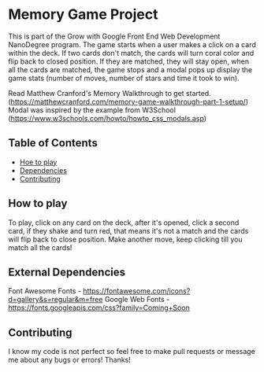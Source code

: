 # Memory Game Project

This is part of the Grow with Google Front End Web Development NanoDegree program. The game starts when a user makes a click on a card within the deck. If two cards don't match, the cards will turn coral color and flip back to closed position. If they are matched, they will stay open, when all the cards are matched, the game stops and a modal pops up display the game stats (number of moves, number of stars and time it took to win).

Read Matthew Cranford's Memory Walkthrough to get started. (https://matthewcranford.com/memory-game-walkthrough-part-1-setup/)
Modal was inspired by the example from W3School (https://www.w3schools.com/howto/howto_css_modals.asp)

## Table of Contents

* [Hoe to play](#how_to_play)
* [Dependencies](#dependencies)
* [Contributing](#contributing)

## How to play

To play, click on any card on the deck, after it's opened, click a second card, if they shake and turn red, that means it's not a match and the cards will flip back to close position. Make another move, keep clicking till you match all the cards!

## External Dependencies
Font Awesome Fonts - https://fontawesome.com/icons?d=gallery&s=regular&m=free
Google Web Fonts - https://fonts.googleapis.com/css?family=Coming+Soon

## Contributing

I know my code is not perfect so feel free to make pull requests or message me about any bugs or errors! Thanks!
